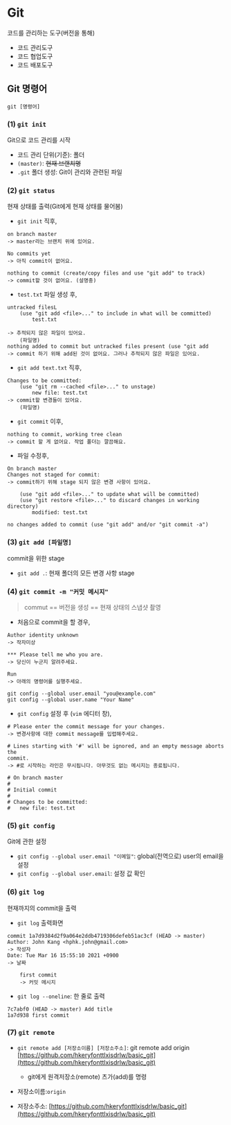 # Git

코드를 관리하는 도구(버전을 통해)

- 코드 관리도구
- 코드 협업도구
- 코드 배포도구



## Git 명령어

`git [명령어]`

###  (1) `git init`

Git으로 코드 관리를 시작

- 코드 관리 단위(기준): 폴더
- `(master)`:  ~~현재 브랜치명~~
- `.git` 폴더 생성: Git이 관리와 관련된 파일



### (2) `git status`

현재 상태를 출력(Git에게 현재 상태를 물어봄)

- `git init` 직후,

```
on branch master
-> master라는 브랜치 위에 있어요.

No commits yet
-> 아직 commit이 없어요.

nothing to commit (create/copy files and use "git add" to track)
-> commit할 것이 없어요. (설명충)
```



- `test.txt` 파일 생성 후,

```
untracked filesL
	(use "git add <file>..." to include in what will be committed)
		test.txt

-> 추적되지 않은 파일이 있어요.
	(파일명)
nothing added to commit but untracked files present (use "git add
-> commit 하기 위해 add된 것이 없어요. 그러나 추적되지 않은 파일은 있어요.
```



- `git add text.txt`  직후,

```
Changes to be committed:
	(use "git rm --cached <file>..." to unstage)
		new file: test.txt
-> commit할 변경들이 있어요.
	(파일명)
```



- `git commit` 이후,

```
nothing to commit, working tree clean
-> commit 할 게 없어요. 작업 폴더는 깔끔해요.
```



- 파일 수정후,

```
On branch master
Changes not staged for commit:
-> commit하기 위해 stage 되지 않은 변경 사항이 있어요.
	
	(use "git add <file>..." to update what will be committed)
	(use "git restore <file>..." to discard changes in working directory)
		modified: test.txt
		
no changes added to commit (use "git add" and/or "git commit -a")
```



### (3) `git add [파일명]`

commit을 위한 stage

- `git add .`: 현재 폴더의 모든 변경 사항 stage



### (4) `git commit -m "커밋 메시지"`

> commut == 버전을 생성 == 현재 상태의 스냅샷 촬영

- 처음으로 commit을 할 경우,

```
Author identity unknown
-> 작자미상

*** Please tell me who you are.
-> 당신이 누군지 알려주세요.

Run
-> 아래의 명령어를 실행주세요.

git config --global user.email "you@example.com"
git config --global user.name "Your Name"
```



- `git config` 설정 후 (`vim` 에디터 창),

```
# Please enter the commit message for your changes.
-> 변경사항에 대한 commit message를 입렵해주세요.

# Lines starting with '#' will be ignored, and an empty message aborts the
commit.
-> #로 시작하는 라인은 무시됩니다. 아무것도 없는 메시지는 종료됩니다.

# On branch master
#
# Initial commit
#
# Changes to be committed:
# 	new file: test.txt
```



### (5) `git config`

Git에 관한 설정

- `git config --global user.email "이메일"`: global(전역으로) user의 email을 설정
- `git config --global user.email`: 설정 값 확인



### (6) `git log`

현재까지의 commit을 출력

- `git log` 출력화면

```
commit 1a7d9384d2f9a064e2ddb4719306defeb51ac3cf (HEAD -> master)
Author: John Kang <hphk.john@gmail.com>
-> 작성자
Date: Tue Mar 16 15:55:10 2021 +0900
-> 날짜

	first commit
	-> 커밋 메시지
```



- `git log --oneline`: 한 줄로 출력

```
7c7abf0 (HEAD -> master) Add title
1a7d938 first commit
```



### (7) `git remote`

- `git remote add [저장소이름] [저장소주소]`: git remote add origin [https://github.com/hkeryfonttlxisdrlw/basic_git](https://github.com/hkeryfonttlxisdrlw/basic_git)
  - git에게 원격저장소(remote) 츠가(add)를 명령

- 저장소이름:`origin`
- 저장소주소: [https://github.com/hkeryfonttlxisdrlw/basic_git](https://github.com/hkeryfonttlxisdrlw/basic_git)

